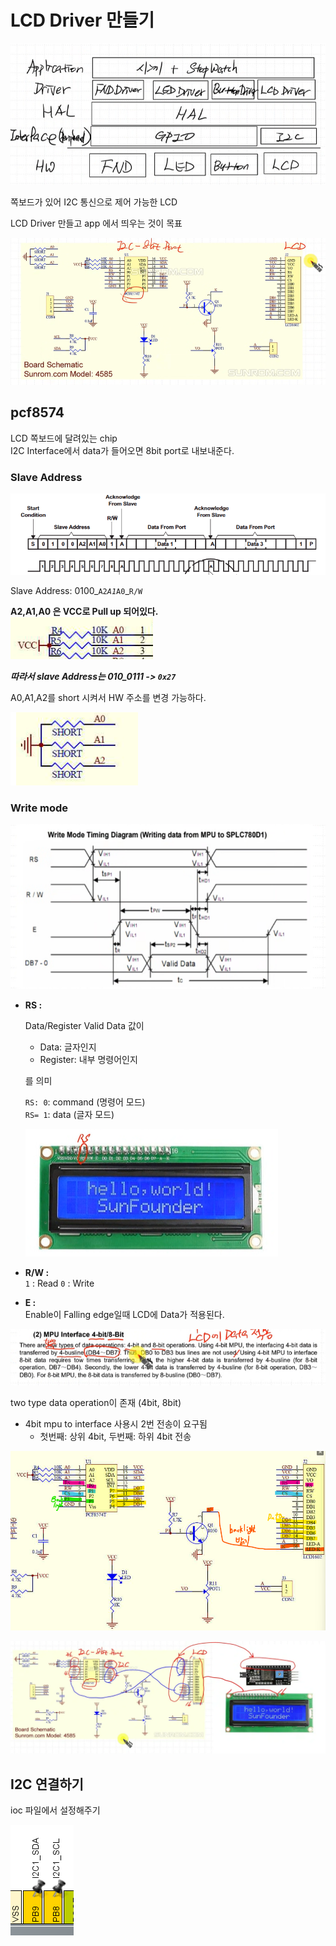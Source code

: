 # LCD Driver 만들기

![]({4626E4DA-61A0-4FC6-B6FF-E56F945E8B32}.png)  

쪽보드가 있어 I2C 통신으로 제어 가능한 LCD  

LCD Driver 만들고 app 에서 띄우는 것이 목표  



![]({F71560C2-050A-428C-9C15-A15C87FCC97C}.png)

## pcf8574 

LCD 쪽보드에 달려있는 chip   
I2C Interface에서 data가 들어오면 8bit port로 내보내준다.

### Slave Address  

![]({50C788AC-2B39-4A32-9EB3-09557D01F8D6}.png)

Slave Address: 0100_`A2`_`A1`_`A0`_`R/W`  

**A2,A1,A0 은 VCC로 Pull up 되어있다.**  
![]({3A26EB5B-0B34-4FD8-A70A-4E8D9730CC2B}.png)

***따라서 slave Address는 010_0111 -> `0x27`***

A0,A1,A2를 short 시켜서 HW 주소를 변경 가능하다.  

![]({A94A8974-44E2-4DC7-8935-2AE46F996455}.png)



### Write mode  
![]({4103AD85-A129-4338-913D-84AC97C11C39}.png)
- **RS :**
    
    Data/Register
    Valid Data 값이
    - Data: 글자인지
    - Register: 내부 명령어인지  

    를 의미 

    `RS: 0`: command (명령어 모드)  
    `RS= 1`: data (글자 모드)

    ![]({01A091D5-DFE3-4055-BFDB-0D7468F9B76B}.png)  

- **R/W :**  
    `1` : Read
    `0` : Write

- **E :**  
    Enable이 Falling edge일때 LCD에 Data가 적용된다.



![]({DE29C5FB-0C31-41CE-B69F-983A7BFC44D8}.png)

two type data operation이 존재 (4bit, 8bit)

- 4bit mpu to interface 사용시 2번 전송이 요구됨
    - 첫번째: 상위 4bit, 두번째: 하위 4bit 전송

![](image-1.png)  

![](image-2.png)


## I2C 연결하기
ioc 파일에서 설정해주기

![]({AE02D46F-0632-44DE-BFFD-33F2FF6ABB8D}.png)